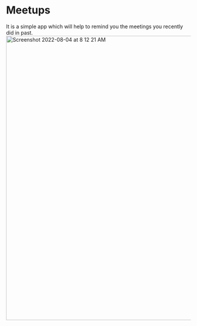 # Meetups
It is a simple app which will help to remind you the meetings you recently did in past.
<img width="776" alt="Screenshot 2022-08-04 at 8 12 21 AM" src="https://user-images.githubusercontent.com/107756341/218289956-218e5f7b-8329-4bdd-a8df-1adb6606b3db.png">
